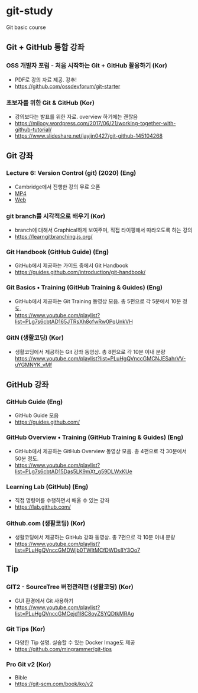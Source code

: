 # git-study
Git basic course


## Git + GitHub 통합 강좌

### OSS 개발자 포럼 - 처음 시작하는 Git + GitHub 활용하기 (Kor)
- PDF로 강의 자료 제공. 강추!
- https://github.com/ossdevforum/git-starter

### 초보자를 위한 Git & GitHub (Kor)
- 강의보다는 발표를 위한 자료. overview 하기에는 괜찮음
- https://milooy.wordpress.com/2017/06/21/working-together-with-github-tutorial/
- https://www.slideshare.net/jayjin0427/git-github-145104268


## Git 강좌

### Lecture 6: Version Control (git) (2020) (Eng)
- Cambridge에서 진행한 강의 무료 오픈
- [MP4](https://www.youtube.com/watch?v=2sjqTHE0zok)
- [Web](https://missing.csail.mit.edu/2020/version-control/)

### git branch를 시각적으로 배우기 (Kor)
- branch에 대해서 Graphical하게 보여주며, 직접 타이핑해서 따라오도록 하는 강의
- https://learngitbranching.js.org/

### Git Handbook (GitHub Guide) (Eng)
- GitHub에서 제공하는 가이드 중에서 Git Handbook
- https://guides.github.com/introduction/git-handbook/

### Git Basics • Training (GitHub Training & Guides) (Eng)
- GitHub에서 제공하는 Git Training 동영상 모음. 총 5편으로 각 5분에서 10분 정도.
- https://www.youtube.com/playlist?list=PLg7s6cbtAD165JTRsXh8ofwRw0PqUnkVH

### GitN (생활코딩) (Kor)
- 생활코딩에서 제공하는 Git 강좌 동영상. 총 8편으로 각 10분 이내 분량
https://www.youtube.com/playlist?list=PLuHgQVnccGMCNJESahrVV-uYGMNYK_vMf



## GitHub 강좌

### GitHub Guide (Eng)
- GitHub Guide 모음
- https://guides.github.com/

### GitHub Overview • Training (GitHub Training & Guides) (Eng)
- GitHub에서 제공하는 GitHub Overview 동영상 모음. 총 4편으로 각 30분에서 50분 정도.
- https://www.youtube.com/playlist?list=PLg7s6cbtAD15Das5LK9mXt_g59DLWxKUe

### Learning Lab (GitHub) (Eng)
- 직접 명령어를 수행하면서 배울 수 있는 강좌
- https://lab.github.com/

### Github.com (생활코딩) (Kor)
- 생활코딩에서 제공하는 GitHub 강좌 동영상. 총 7편으로 각 10분 이내 분량
- https://www.youtube.com/playlist?list=PLuHgQVnccGMDWjb0TWItMCfDWDs8Y3Oo7



## Tip

### GIT2 - SourceTree 버전관리편 (생활코딩) (Kor)
- GUI 환경에서 Git 사용하기
- https://www.youtube.com/playlist?list=PLuHgQVnccGMCejd1l8C8oyZSYQDtkMRAg

### Git Tips (Kor)
- 다양한 Tip 설명. 실습할 수 있는 Docker Image도 제공
- https://github.com/mingrammer/git-tips

### Pro Git v2 (Kor)
- Bible
- https://git-scm.com/book/ko/v2
